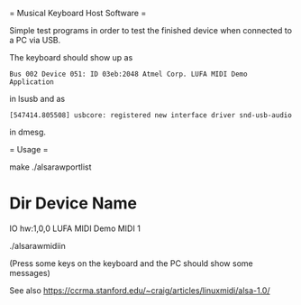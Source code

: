 = Musical Keyboard Host Software =

Simple test programs in order to test the finished device when connected to a PC via USB.

The keyboard should show up as 

    Bus 002 Device 051: ID 03eb:2048 Atmel Corp. LUFA MIDI Demo Application

in lsusb and as 

    [547414.805508] usbcore: registered new interface driver snd-usb-audio

in dmesg.

= Usage =

make
./alsarawportlist 

Dir Device    Name
====================================
IO  hw:1,0,0  LUFA MIDI Demo MIDI 1

./alsarawmidiin

(Press some keys on the keyboard and the PC should show some messages)

See also https://ccrma.stanford.edu/~craig/articles/linuxmidi/alsa-1.0/
